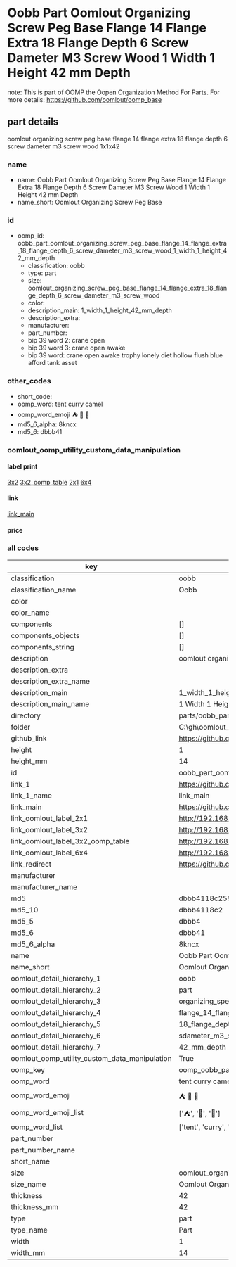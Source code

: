 # Oobb Part Oomlout Organizing Screw Peg Base Flange 14 Flange Extra 18 Flange Depth 6 Screw Dameter M3 Screw Wood 1 Width 1 Height 42 mm Depth  

note: This is part of OOMP the Oopen Organization Method For Parts. For more details: https://github.com/oomlout/oomp_base

##  part details
  



oomlout organizing screw peg base flange 14 flange extra 18 flange depth 6 screw dameter m3 screw wood 1x1x42



### name
* name: Oobb Part Oomlout Organizing Screw Peg Base Flange 14 Flange Extra 18 Flange Depth 6 Screw Dameter M3 Screw Wood 1 Width 1 Height 42 mm Depth
* name_short: Oomlout Organizing Screw Peg Base
### id
* oomp_id: oobb_part_oomlout_organizing_screw_peg_base_flange_14_flange_extra_18_flange_depth_6_screw_dameter_m3_screw_wood_1_width_1_height_42_mm_depth
  * classification: oobb
  * type: part
  * size: oomlout_organizing_screw_peg_base_flange_14_flange_extra_18_flange_depth_6_screw_dameter_m3_screw_wood
  * color: 
  * description_main: 1_width_1_height_42_mm_depth
  * description_extra: 
  * manufacturer: 
  * part_number: 
  * bip 39 word 2: crane open
  * bip 39 word 3: crane open awake
  * bip 39 word: crane open awake trophy lonely diet hollow flush blue afford tank asset

### other_codes
* short_code: 
* oomp_word: tent curry camel
* oomp_word_emoji :tent: :curry: :camel:
* md5_6_alpha: 8kncx
* md5_6: dbbb41






### oomlout_oomp_utility_custom_data_manipulation
#### label print
[3x2](http://192.168.1.245:1112/?label=oomp%208kncx)
[3x2_oomp_table](http://192.168.1.108:1112/?label=oomp%208kncx)
[2x1](http://192.168.1.242:1112/?label=oomp%208kncx)
[6x4](http://192.168.1.55:1112/?label=oomp%208kncx)    

#### link

[link_main](https://github.com/oomlout/oomlout_oobb_version_4_generated_parts/tree/main/navigation_oomp/oobb/part/oomlout_organizing_screw_peg_base_flange_14_flange_extra_18_flange_depth_6_screw_dameter_m3_screw_wood/1_width_1_height_42_mm_depth/part)                              

#### price







### all codes 
| key | value |  
| --- | --- |  
| classification | oobb |  
| classification_name | Oobb |  
| color |  |  
| color_name |  |  
| components | [] |  
| components_objects | [] |  
| components_string | [] |  
| description | oomlout organizing screw peg base flange 14 flange extra 18 flange depth 6 screw dameter m3 screw wood 1x1x42 |  
| description_extra |  |  
| description_extra_name |  |  
| description_main | 1_width_1_height_42_mm_depth |  
| description_main_name | 1 Width 1 Height 42 mm Depth |  
| directory | parts/oobb_part_oomlout_organizing_screw_peg_base_flange_14_flange_extra_18_flange_depth_6_screw_dameter_m3_screw_wood_1_width_1_height_42_mm_depth |  
| folder | C:\gh\oomlout_oobb_version_4_generated_parts\parts\oobb_part_oomlout_organizing_screw_peg_base_flange_14_flange_extra_18_flange_depth_6_screw_dameter_m3_screw_wood_1_width_1_height_42_mm_depth |  
| github_link | https://github.com/oomlout/oomlout_oomp_part_src/tree/main/parts/oobb_part_oomlout_organizing_screw_peg_base_flange_14_flange_extra_18_flange_depth_6_screw_dameter_m3_screw_wood_1_width_1_height_42_mm_depth |  
| height | 1 |  
| height_mm | 14 |  
| id | oobb_part_oomlout_organizing_screw_peg_base_flange_14_flange_extra_18_flange_depth_6_screw_dameter_m3_screw_wood_1_width_1_height_42_mm_depth |  
| link_1 | https://github.com/oomlout/oomlout_oobb_version_4_generated_parts/tree/main/navigation_oomp/oobb/part/oomlout_organizing_screw_peg_base_flange_14_flange_extra_18_flange_depth_6_screw_dameter_m3_screw_wood/1_width_1_height_42_mm_depth/part |  
| link_1_name | link_main |  
| link_main | https://github.com/oomlout/oomlout_oobb_version_4_generated_parts/tree/main/navigation_oomp/oobb/part/oomlout_organizing_screw_peg_base_flange_14_flange_extra_18_flange_depth_6_screw_dameter_m3_screw_wood/1_width_1_height_42_mm_depth/part |  
| link_oomlout_label_2x1 | http://192.168.1.242:1112/?label=oomp%208kncx |  
| link_oomlout_label_3x2 | http://192.168.1.245:1112/?label=oomp%208kncx |  
| link_oomlout_label_3x2_oomp_table | http://192.168.1.108:1112/?label=oomp%208kncx |  
| link_oomlout_label_6x4 | http://192.168.1.55:1112/?label=oomp%208kncx |  
| link_redirect | https://github.com/oomlout/oomlout_oobb_version_4_generated_parts/tree/main/parts/oobb_oomlout_organizing_screw_peg_base_flange_14_flange_extra_18_flange_depth_6_screw_dameter_m3_screw_wood_01_01_42 |  
| manufacturer |  |  
| manufacturer_name |  |  
| md5 | dbbb4118c259cd9cf6c1de8e2066c992 |  
| md5_10 | dbbb4118c2 |  
| md5_5 | dbbb4 |  
| md5_6 | dbbb41 |  
| md5_6_alpha | 8kncx |  
| name | Oobb Part Oomlout Organizing Screw Peg Base Flange 14 Flange Extra 18 Flange Depth 6 Screw Dameter M3 Screw Wood 1 Width 1 Height 42 mm Depth |  
| name_short | Oomlout Organizing Screw Peg Base |  
| oomlout_detail_hierarchy_1 | oobb |  
| oomlout_detail_hierarchy_2 | part |  
| oomlout_detail_hierarchy_3 | organizing_speg_base |  
| oomlout_detail_hierarchy_4 | flange_14_flange_extra |  
| oomlout_detail_hierarchy_5 | 18_flange_depth_6 |  
| oomlout_detail_hierarchy_6 | sdameter_m3_swood |  
| oomlout_detail_hierarchy_7 | 42_mm_depth |  
| oomlout_oomp_utility_custom_data_manipulation | True |  
| oomp_key | oomp_oobb_part_oomlout_organizing_screw_peg_base_flange_14_flange_extra_18_flange_depth_6_screw_dameter_m3_screw_wood_1_width_1_height_42_mm_depth |  
| oomp_word | tent curry camel |  
| oomp_word_emoji | :tent: :curry: :camel: |  
| oomp_word_emoji_list | [':tent:', ':curry:', ':camel:'] |  
| oomp_word_list | ['tent', 'curry', 'camel'] |  
| part_number |  |  
| part_number_name |  |  
| short_name |  |  
| size | oomlout_organizing_screw_peg_base_flange_14_flange_extra_18_flange_depth_6_screw_dameter_m3_screw_wood |  
| size_name | Oomlout Organizing Screw Peg Base Flange 14 Flange Extra 18 Flange Depth 6 Screw Dameter M3 Screw Wood |  
| thickness | 42 |  
| thickness_mm | 42 |  
| type | part |  
| type_name | Part |  
| width | 1 |  
| width_mm | 14 |  
